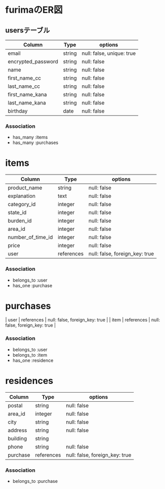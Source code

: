 # furimaのER図


## usersテーブル

| Column              | Type   | options                   |
| ------------------- | ------ | ------------------------- |
| email               | string | null: false, unique: true |
| encrypted_password  | string | null: false               |
| name                | string | null: false               |
| first_name_cc       | string | null: false               |
| last_name_cc        | string | null: false               |
| first_name_kana     | string | null: false               |
| last_name_kana      | string | null: false               |
| birthday            | date   | null: false               |

### Association

- has_many :items
- has_many :purchases

# items

| Column            | Type       | options                        |
| ----------------- | ---------- | ------------------------------ |
| product_name      | string     | null: false                    |
| explanation       | text       | null: false                    |
| category_id       | integer    | null: false                    |
| state_id          | integer    | null: false                    |
| burden_id         | integer    | null: false                    |
| area_id           | integer    | null: false                    |
| number_of_time_id | integer    | null: false                    |
| price             | integer    | null: false                    |
| user              | references | null: false, foreign_key: true |

### Association

- belongs_to :user
- has_one :purchase

# purchases

| user  | references | null: false, foreign_key: true |
| item  | references | null: false, foreign_key: true |



### Association

- belongs_to :user
- belongs_to :item
- has_one :residence

# residences

| Column     | Type       | options                        |
| -----------| ---------- | ------------------------------ |
| postal     | string     | null: false                    |
| area_id    | integer    | null: false                    |
| city       | string     | null: false                    |
| address    | string     | null: false                    |
| building   | string     |                                |
| phone      | string     | null: false                    |
| purchase   | references | null: false, foreign_key: true |


### Association
 
 
- belongs_to :purchase

